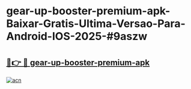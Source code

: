 # gear-up-booster-premium-apk-Baixar-Gratis-Ultima-Versao-Para-Android-IOS-2025-#9aszw

# <h2><a href="https://ainizakaria.my?title=gear-up-booster-premium-apk&ref=24M">🔗👉 🔴 gear-up-booster-premium-apk</a></h2>

[![acn](https://github.com/user-attachments/assets/0f9c940e-d8b0-45ae-aac7-cd30a18b3e1c)](https://ainizakaria.my?title=gear-up-booster-premium-apk&ref=24M)

